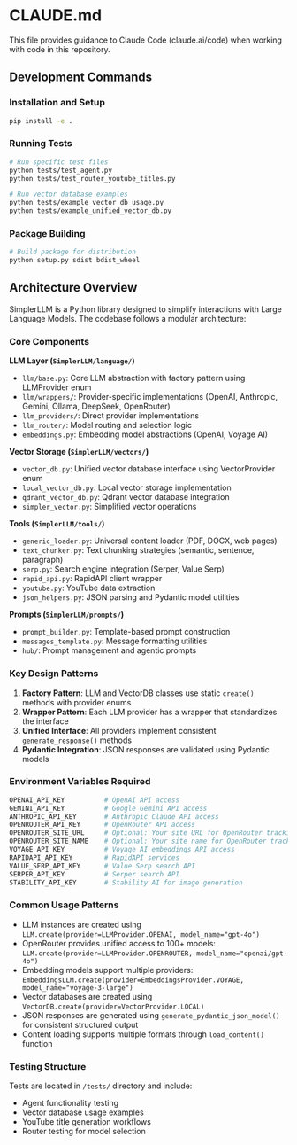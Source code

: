 # CLAUDE.md

This file provides guidance to Claude Code (claude.ai/code) when working with code in this repository.

## Development Commands

### Installation and Setup
```bash
pip install -e .
```

### Running Tests
```bash
# Run specific test files
python tests/test_agent.py
python tests/test_router_youtube_titles.py

# Run vector database examples
python tests/example_vector_db_usage.py
python tests/example_unified_vector_db.py
```

### Package Building
```bash
# Build package for distribution
python setup.py sdist bdist_wheel
```

## Architecture Overview

SimplerLLM is a Python library designed to simplify interactions with Large Language Models. The codebase follows a modular architecture:

### Core Components

**LLM Layer (`SimplerLLM/language/`)**
- `llm/base.py`: Core LLM abstraction with factory pattern using LLMProvider enum
- `llm/wrappers/`: Provider-specific implementations (OpenAI, Anthropic, Gemini, Ollama, DeepSeek, OpenRouter)
- `llm_providers/`: Direct provider implementations
- `llm_router/`: Model routing and selection logic
- `embeddings.py`: Embedding model abstractions (OpenAI, Voyage AI)

**Vector Storage (`SimplerLLM/vectors/`)**
- `vector_db.py`: Unified vector database interface using VectorProvider enum
- `local_vector_db.py`: Local vector storage implementation
- `qdrant_vector_db.py`: Qdrant vector database integration
- `simpler_vector.py`: Simplified vector operations

**Tools (`SimplerLLM/tools/`)**
- `generic_loader.py`: Universal content loader (PDF, DOCX, web pages)
- `text_chunker.py`: Text chunking strategies (semantic, sentence, paragraph)
- `serp.py`: Search engine integration (Serper, Value Serp)
- `rapid_api.py`: RapidAPI client wrapper
- `youtube.py`: YouTube data extraction
- `json_helpers.py`: JSON parsing and Pydantic model utilities

**Prompts (`SimplerLLM/prompts/`)**
- `prompt_builder.py`: Template-based prompt construction
- `messages_template.py`: Message formatting utilities
- `hub/`: Prompt management and agentic prompts

### Key Design Patterns

1. **Factory Pattern**: LLM and VectorDB classes use static `create()` methods with provider enums
2. **Wrapper Pattern**: Each LLM provider has a wrapper that standardizes the interface
3. **Unified Interface**: All providers implement consistent `generate_response()` methods
4. **Pydantic Integration**: JSON responses are validated using Pydantic models

### Environment Variables Required

```bash
OPENAI_API_KEY          # OpenAI API access
GEMINI_API_KEY          # Google Gemini API access
ANTHROPIC_API_KEY       # Anthropic Claude API access
OPENROUTER_API_KEY      # OpenRouter API access
OPENROUTER_SITE_URL     # Optional: Your site URL for OpenRouter tracking
OPENROUTER_SITE_NAME    # Optional: Your site name for OpenRouter tracking
VOYAGE_API_KEY          # Voyage AI embeddings API access
RAPIDAPI_API_KEY        # RapidAPI services
VALUE_SERP_API_KEY      # Value Serp search API
SERPER_API_KEY          # Serper search API
STABILITY_API_KEY       # Stability AI for image generation
```

### Common Usage Patterns

- LLM instances are created using `LLM.create(provider=LLMProvider.OPENAI, model_name="gpt-4o")`
- OpenRouter provides unified access to 100+ models: `LLM.create(provider=LLMProvider.OPENROUTER, model_name="openai/gpt-4o")`
- Embedding models support multiple providers: `EmbeddingsLLM.create(provider=EmbeddingsProvider.VOYAGE, model_name="voyage-3-large")`
- Vector databases are created using `VectorDB.create(provider=VectorProvider.LOCAL)`
- JSON responses are generated using `generate_pydantic_json_model()` for consistent structured output
- Content loading supports multiple formats through `load_content()` function

### Testing Structure

Tests are located in `/tests/` directory and include:
- Agent functionality testing
- Vector database usage examples
- YouTube title generation workflows
- Router testing for model selection